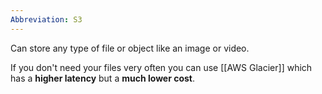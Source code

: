 ```yaml
---
Abbreviation: S3
---
```

Can store any type of file or object like an image or video.  

If you don't need your files very often you can use [[AWS Glacier]] which has a **higher latency** but a **much lower cost**.